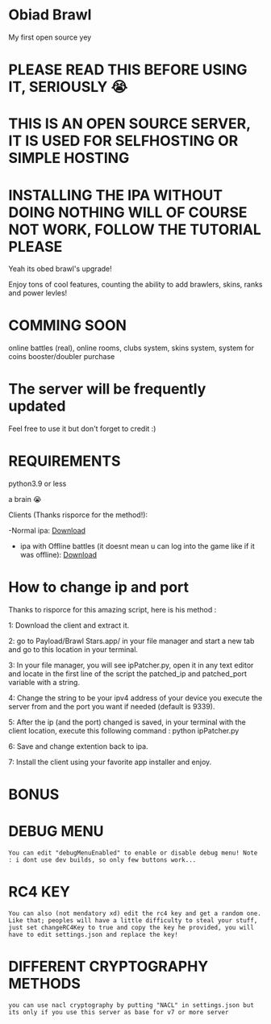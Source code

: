 # Obiad Brawl
 My first open source yey
 # PLEASE READ THIS BEFORE USING IT, SERIOUSLY 😭
# THIS IS AN OPEN SOURCE SERVER, IT IS USED FOR SELFHOSTING OR SIMPLE HOSTING
# INSTALLING THE IPA WITHOUT DOING NOTHING WILL OF COURSE NOT WORK, FOLLOW THE TUTORIAL PLEASE
 Yeah its obed brawl's upgrade!

 Enjoy tons of cool features, counting the ability to add brawlers, skins, ranks and power levles!

# COMMING SOON
  online battles (real), online rooms, clubs system, skins system, system for coins booster/doubler purchase

# The server will be frequently updated

Feel free to use it but don't forget to credit :)

# REQUIREMENTS
python3.9 or less

a brain 😭


Clients (Thanks risporce for the method!):
  
  
   -Normal ipa: [Download](https://www.mediafire.com/file/lkdc121x2y928hy/ObiadBrawl.ipa/file)
 
 
  - ipa with Offline battles (it doesnt mean u can log into the game like if it was offline): [Download](https://www.mediafire.com/file/83rek6arjq5lmqq/ObiadBrawlOfflineBattles.ipa/file)


  # How to change ip and port
  
  Thanks to risporce for this amazing script, here is his method :

  1: Download the client and extract it.
  
  2: go to Payload/Brawl Stars.app/ in your file manager and start a new tab and go to this location in your terminal.
  
  3: In your file manager, you will see ipPatcher.py, open it in any text editor and locate in the first line of the script the patched_ip and patched_port variable with a string.
  
  4: Change the string to be your ipv4 address of your device you execute the server from and  the port you want if needed (default is 9339).
  
  5: After the ip (and the port) changed is saved, in your terminal with the client location, execute this following command : python ipPatcher.py
  
  6: Save and change extention back to ipa.
  
  7: Install the client using your favorite app installer and enjoy.

  # BONUS
  
   # DEBUG MENU
    You can edit "debugMenuEnabled" to enable or disable debug menu! Note : i dont use dev builds, so only few buttons work...

   # RC4 KEY
    You can also (not mendatory xd) edit the rc4 key and get a random one. Like that; peoples will have a little difficulty to steal your stuff, just set changeRC4Key to true and copy the key he provided, you will have to edit settings.json and replace the key!

   # DIFFERENT CRYPTOGRAPHY METHODS
    you can use nacl cryptography by putting "NACL" in settings.json but its only if you use this server as base for v7 or more server
